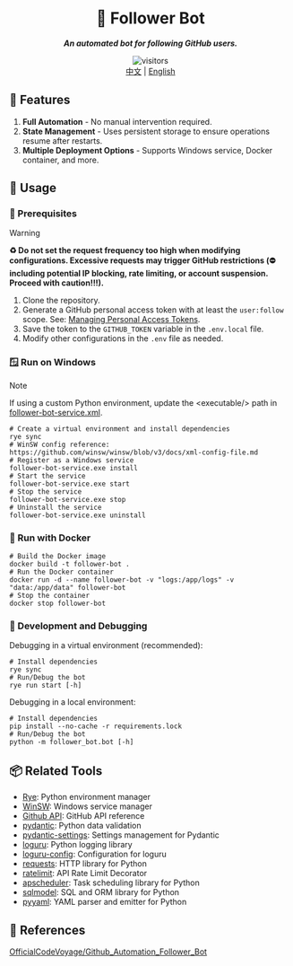 <div align="center">
  <h1>🤖 Follower Bot</h1>
  <p><em><b>An automated bot for following GitHub users.</b></em></p>
  <img src="https://api.visitorbadge.io/api/combined?path=https://github.com/ftnfurina/follower-bot&label=VISITORS&style=flat-square&countColor=%23f3722c" alt="visitors"/>
  <div>
    <a href="./README_ZH.md">中文</a> |
    <a href="./README.md">English</a>
  </div>
</div>

## 🌟 Features

1. **Full Automation** - No manual intervention required.
2. **State Management** - Uses persistent storage to ensure operations resume after restarts.
3. **Multiple Deployment Options** - Supports Windows service, Docker container, and more.

## 🚀 Usage

### 🔧 Prerequisites

> [!Warning]
> **♻ Do not set the request frequency too high when modifying configurations. Excessive requests may trigger GitHub restrictions (⛔ including potential IP blocking, rate limiting, or account suspension. Proceed with caution!!!).**

1. Clone the repository.
2. Generate a GitHub personal access token with at least the `user:follow` scope. See: [Managing Personal Access Tokens](https://docs.github.com/en/authentication/keeping-your-account-and-data-secure/managing-your-personal-access-tokens).
3. Save the token to the `GITHUB_TOKEN` variable in the `.env.local` file.
4. Modify other configurations in the `.env` file as needed.

### 🪟 Run on Windows

> [!Note]
> If using a custom Python environment, update the &lt;executable/&gt; path in [follower-bot-service.xml](./follower-bot-service.xml).

```shell
# Create a virtual environment and install dependencies
rye sync
# WinSW config reference: https://github.com/winsw/winsw/blob/v3/docs/xml-config-file.md
# Register as a Windows service
follower-bot-service.exe install
# Start the service
follower-bot-service.exe start
# Stop the service
follower-bot-service.exe stop
# Uninstall the service
follower-bot-service.exe uninstall
```

### 🐋 Run with Docker

```shell
# Build the Docker image
docker build -t follower-bot .
# Run the Docker container
docker run -d --name follower-bot -v "logs:/app/logs" -v "data:/app/data" follower-bot
# Stop the container
docker stop follower-bot
```

### 🧪 Development and Debugging

Debugging in a virtual environment (recommended):

```shell
# Install dependencies
rye sync
# Run/Debug the bot
rye run start [-h]
```

Debugging in a local environment:

```shell
# Install dependencies
pip install --no-cache -r requirements.lock
# Run/Debug the bot
python -m follower_bot.bot [-h]
```

## 📦 Related Tools

+ [Rye](https://github.com/astral-sh/rye): Python environment manager
+ [WinSW](https://github.com/winsw/winsw): Windows service manager
+ [Github API](https://docs.github.com/en/rest): GitHub API reference
+ [pydantic](https://docs.pydantic.dev/latest/): Python data validation
+ [pydantic-settings](https://docs.pydantic.dev/latest/concepts/pydantic_settings/#settings-management): Settings management for Pydantic
+ [loguru](https://github.com/Delgan/loguru): Python logging library
+ [loguru-config](https://github.com/erezinman/loguru-config): Configuration for loguru
+ [requests](https://requests.readthedocs.io/en/latest/): HTTP library for Python
+ [ratelimit](https://github.com/tomasbasham/ratelimit): API Rate Limit Decorator
+ [apscheduler](https://github.com/agronholm/apscheduler): Task scheduling library for Python
+ [sqlmodel](https://sqlmodel.tiangolo.com/): SQL and ORM library for Python
+ [pyyaml](https://github.com/yaml/pyyaml): YAML parser and emitter for Python

## 🔗 References

[OfficialCodeVoyage/Github_Automation_Follower_Bot](https://github.com/OfficialCodeVoyage/Github_Automation_Follower_Bot)
